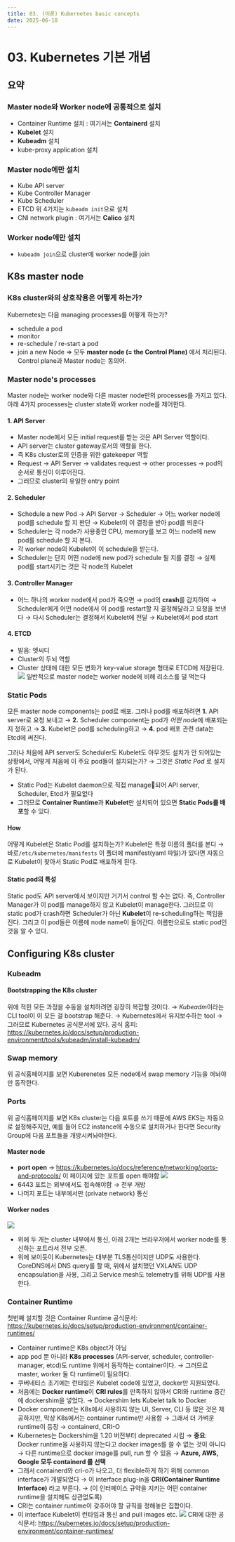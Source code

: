 ```yaml
---
title: 03. (이론) Kubernetes basic concepts
date: 2025-06-10
---
```

# 03. Kubernetes 기본 개념
## 요약
### Master node와 Worker node에 공통적으로 설치
- Container Runtime 설치 : 여기서는 **Containerd** 설치
- **Kubelet** 설치
- **Kubeadm** 설치
- kube-proxy application 설치
### Master node에만 설치
- Kube API server
- Kube Controller Manager
- Kube Scheduler
- ETCD
위 4가지는 `kubeadm init`으로 설치
- CNI network plugin : 여기서는 **Calico** 설치
### Worker node에만 설치
- `kubeadm join`으로 cluster에 worker node를 join

## K8s master node
### K8s cluster와의 상호작용은 어떻게 하는가?
Kubernetes는 다음 managing processes를 어떻게 하는가?
- schedule a pod
- monitor
- re-schedule / re-start a pod
- join a new Node
=> 모두 **master node (= the Control Plane)** 에서 처리된다. 
Control plane과 Master node는 동의어.

### Master node's processes
Master node는 worker node와 다른 master node만의 processes를 가지고 있다. 
아래 4가지 processes는 cluster state와 worker node를 제어한다.
#### 1. API Server
- Master node에서 모든 initial request를 받는 것은 API Server 역할이다.
- API server는 cluster gateway로서의 역할을 한다.
- 즉 K8s cluster로의 인증을 위한 gatekeeper 역할
- Request → API Server → validates request → other processes → pod의 순서로 통신이 이루어진다.
- 그러므로 cluster의 유일한 entry point
#### 2. Scheduler
- Schedule a new Pod → API Server → Scheduler → 어느 worker node에 pod를 schedule 할 지 판단 → Kubelet이 이 결정을 받아 pod를 띄운다
- Scheduler는 각 node가 사용중인 CPU, memory를 보고 어느 node에 new pod를 schedule 할 지 본다.
- 각 worker node의 Kubelet이 이 schedule을 받는다.
- Scheduler는 단지 어떤 node에 new pod가 schedule 될 지를 결정 → 실제 pod를 start시키는 것은 각 node의 Kubelet
#### 3. Controller Manager
- 어느 하나의 worker node에서 pod가 죽으면 → pod의 **crash**를 감지하여 → Scheduler에게 어떤 node에서 이 pod를 restart할 지 결정해달라고 요청을 보낸다 → 다시 Scheduler는 결정해서 Kubelet에 전달 → Kubelet에서 pod start
#### 4. ETCD
- 발음: 엣씨디
- Cluster의 두뇌 역할
- Cluster 상태에 대한 모든 변화가 key-value storage 형태로 ETCD에 저장된다.
![](./_images/Pasted%20image%2020250610135533.png)
일반적으로 master node는 worker node에 비해 리소스를 덜 먹는다
### Static Pods
모든 master node components는 pod로 배포.
그러나 pod를 배포하려면 **1.** API server로 요청 보내고 → **2.** Scheduler component는 pod가 *어떤 node*에 배포되는지 정하고 → **3.** Kubelet은 pod를 scheduling하고 → **4.** pod 배포 관련 data는 Etcd에 써진다.

그러나 처음에 API server도 Scheduler도 Kubelet도 아무것도 설치가 안 되어있는 상황에서, 어떻게 처음에 이 주요 pod들이 설치되는가? → 그것은 *Static Pod* 로 설치가 된다.

- Static Pod는 Kubelet daemon으로 직접 manage되어 API server, Scheduler, Etcd가 필요없다
- 그러므로 **Container Runtime**과 **Kubelet**만 설치되어 있으면 **Static Pods를 배포**할 수 있다.
#### How
어떻게 Kubelet은 Static Pod를 설치하는가? Kubelet은 특정 이름의 폴더를 본다 → 바로`/etc/kubernetes/manifests` 이 폴더에 manifest(yaml 파일)가 있다면 자동으로 Kubelet이 찾아서 Static Pod로 배포하게 된다.
#### Static pod의 특성
Static pod도 API server에서 보이지만 거기서 control 할 수는 없다. 즉, Controller Manager가 이 pod를 manage하지 않고 Kubelet이 manage한다. 그러므로 이 static pod가 crash하면 Scheduler가 아닌 **Kubelet**이 re-scheduling하는 책임을 진다. 
그리고 이 pod들은 이름에 node name이 들어간다. 이름만으로도 static pod인 것을 알 수 있다.

## Configuring K8s cluster
### Kubeadm
#### Bootstrapping the K8s cluster
위에 적힌 모든 과정을 수동을 설치하려면 굉장히 복잡할 것이다.
→ *Kubeadm*이라는 CLI tool이 이 모든 걸 bootstrap 해준다.
→ Kubernetes에서 유지보수하는 tool → 그러므로 Kubernetes 공식문서에 있다.
공식 홈피: https://kubernetes.io/docs/setup/production-environment/tools/kubeadm/install-kubeadm/
### Swap memory
위 공식홈페이지를 보면 Kuberenetes 모든 node에서 swap memory 기능을 꺼놔야만 동작한다.
### Ports
위 공식홈페이지를 보면 K8s cluster는 다음 포트를 쓰기 때문에 AWS EKS는 자동으로 설정해주지만, 예를 들어 EC2 instance에 수동으로 설치하거나 한다면 Security Group에 다음 포트들을 개방시켜놔야한다.
#### Master node
- **port open** → https://kubernetes.io/docs/reference/networking/ports-and-protocols/ 이 페이지에 있는 포트를 open 해야함
![](./_images/Pasted%20image%2020250610150620.png)
- 6443 포트는 외부에서도 접속해야함 → 전부 개방
- 나머지 포트는 내부에서만 (private network) 통신
#### Worker nodes
![](./_images/Pasted%20image%2020250610150837.png)
- 위에 두 개는 cluster 내부에서 통신, 아래 2개는 브라우저에서 worker node를 통신하는 포트라서 전부 오픈.
- 위에 보이듯이 Kubernetes는 대부분 TLS통신이지만 UDP도 사용한다. CoreDNS에서 DNS query를 할 때, 위에서 설치했던 VXLAN도 UDP encapsulation을 사용, 그리고 Service mesh도 telemetry를 위해 UDP를 사용한다.
### Container Runtime
첫번째 설치할 것은 Container Runtime
공식문서: https://kubernetes.io/docs/setup/production-environment/container-runtimes/
- Container runtime은 K8s object가 아님
- app pod 뿐 아니라 **K8s processes** (API-server, scheduler, controller-manager, etcd)도 runtime 위에서 동작하는 container이다. → 그러므로 master, worker 둘 다 runtime이 필요하다.
- 쿠버네티스 초기에는 런타임은 Kubelet code에 있었고, docker만 지원되었다.
- 처음에는 **Docker runtime**이 **CRI rules**를 만족하지 않아서 CRI와 runtime 중간에 dockershim을 넣었다. → Dockershim lets Kubelet talk to Docker
- Docker component는 K8s에서 사용하지 않는 UI, Server, CLI 등 많은 것은 제공하지만, 막상 K8s에서는 container runtime만 사용함 → 그래서 더 가벼운 runtime이 등장 → containerd, CRI-O
- Kubernetes는 Dockershim을 1.20 버전부터 deprecated 시킴 → **중요**: Docker runtime을 사용하지 않는다고 docker images를 쓸 수 없는 것이 아니다 → 다른 runtime으로 docker image를 pull, run 할 수 있음 → **Azure, AWS, Google 모두 containerd 를 선택**
- 그래서 containerd와 cri-o가 나오고, 더 flexible하게 하기 위해 common interface가 개발되었다 → 이 interface plug-in을 **CRI(Container Runtime Interface)** 라고 부른다. → (이 인터페이스 규약을 지키는 어떤 container runtime을 설치해도 상관없도록)
- CRI는 container runtime이 갖추어야 할 규칙을 정해놓은 집합이다.
- 이 interface Kubelet이 런타임과 통신 and pull images etc.
![](./_images/Pasted%20image%2020250610151437.png)
CRI에 대한 공식문서: https://kubernetes.io/docs/setup/production-environment/container-runtimes/

